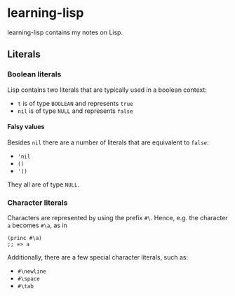 # learning-lisp

learning-lisp contains my notes on Lisp.

## Literals

### Boolean literals

Lisp contains two literals that are typically used in a boolean context:

- `t` is of type `BOOLEAN` and represents `true`
- `nil` is of type `NULL` and represents `false`

#### Falsy values

Besides `nil` there are a number of literals that are equivalent to `false`:

- `'nil`
- `()`
- `'()`

They all are of type `NULL`.

### Character literals

Characters are represented by using the prefix `#\`. Hence, e.g. the character `a` becomes `#\a`, as in

    (princ #\a)
    ;; => a

Additionally, there are a few special character literals, such as:

- `#\newline`
- `#\space`
- `#\tab`
